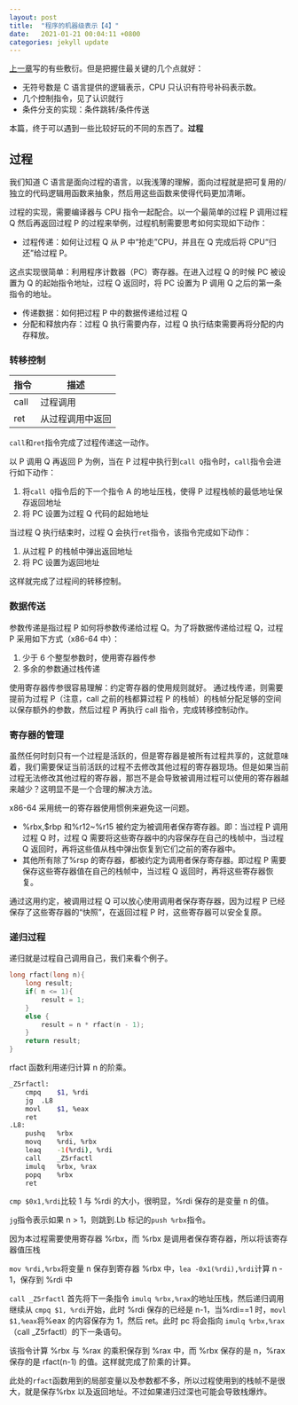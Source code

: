 ```yaml
---
layout: post
title:  "程序的机器级表示【4】"
date:   2021-01-21 00:04:11 +0800
categories: jekyll update
---
```

<script src="https://cdn.mathjax.org/mathjax/latest/MathJax.js?config=TeX-AMS-MML_HTMLorMML" type="text/javascript"></script>

[上一章](https://roanhe-ts.github.io/jekyll/update/2020/12/25/%E7%A8%8B%E5%BA%8F%E7%9A%84%E6%9C%BA%E5%99%A8%E7%BA%A7%E8%A1%A8%E7%A4%BA-3.html)写的有些敷衍。但是把握住最关键的几个点就好：

* 无符号数是 C 语言提供的逻辑表示，CPU 只认识有符号补码表示数。
* 几个控制指令，见了认识就行
* 条件分支的实现：条件跳转/条件传送

本篇，终于可以遇到一些比较好玩的不同的东西了。**过程**

## 过程
我们知道 C 语言是面向过程的语言，以我浅薄的理解，面向过程就是把可复用的/独立的代码逻辑用函数来抽象，然后用这些函数来使得代码更加清晰。

过程的实现，需要编译器与 CPU 指令一起配合。以一个最简单的过程 P 调用过程 Q 然后再返回过程 P 的过程来举例，过程机制需要思考如何实现如下动作：
* 过程传递：如何让过程 Q 从 P 中“抢走”CPU，并且在 Q 完成后将 CPU“归还”给过程 P。

这点实现很简单：利用程序计数器（PC）寄存器。在进入过程 Q 的时候 PC 被设置为 Q 的起始指令地址，过程 Q 返回时，将 PC 设置为 P 调用 Q 之后的第一条指令的地址。

* 传递数据：如何把过程 P 中的数据传递给过程 Q
* 分配和释放内存：过程 Q 执行需要内存，过程 Q 执行结束需要再将分配的内存释放。

### 转移控制

|指令 | 描述|
|--|--|
|call|过程调用|
|ret|从过程调用中返回|

`call`和`ret`指令完成了过程传递这一动作。

以 P 调用 Q 再返回 P 为例，当在 P 过程中执行到`call Q`指令时，`call`指令会进行如下动作：
1. 将`call Q`指令后的下一个指令 A 的地址压栈，使得 P 过程栈帧的最低地址保存返回地址
2. 将 PC 设置为过程 Q 代码的起始地址

当过程 Q 执行结束时，过程 Q 会执行`ret`指令，该指令完成如下动作：
1. 从过程 P 的栈帧中弹出返回地址
2. 将 PC 设置为返回地址

这样就完成了过程间的转移控制。

### 数据传送
参数传递是指过程 P 如何将参数传递给过程 Q。为了将数据传递给过程 Q，过程 P 采用如下方式（x86-64 中）：
1. 少于 6 个整型参数时，使用寄存器传参
2. 多余的参数通过栈传递

使用寄存器传参很容易理解：约定寄存器的使用规则就好。
通过栈传递，则需要提前为过程 P（注意，call 之前的栈都算过程 P 的栈帧）的栈帧分配足够的空间以保存额外的参数，然后过程 P 再执行 call 指令，完成转移控制动作。

### 寄存器的管理
虽然任何时刻只有一个过程是活跃的，但是寄存器是被所有过程共享的，这就意味着，我们需要保证当前活跃的过程不去修改其他过程的寄存器现场。但是如果当前过程无法修改其他过程的寄存器，那岂不是会导致被调用过程可以使用的寄存器越来越少？这明显不是一个合理的解决方法。

x86-64 采用统一的寄存器使用惯例来避免这一问题。

* %rbx,$rbp 和%r12~%r15 被约定为被调用者保存寄存器。即：当过程 P 调用过程 Q 时，过程 Q 需要将这些寄存器中的内容保存在自己的栈帧中，当过程 Q 返回时，再将这些值从栈中弹出恢复到它们之前的寄存器中。
* 其他所有除了%rsp 的寄存器，都被约定为调用者保存寄存器。即过程 P 需要保存这些寄存器值在自己的栈帧中，当过程 Q 返回时，再将这些寄存器恢复。

通过这用约定，被调用过程 Q 可以放心使用调用者保存寄存器，因为过程 P 已经保存了这些寄存器的“快照”，在返回过程 P 时，这些寄存器可以安全复原。

### 递归过程
递归就是过程自己调用自己，我们来看个例子。
```c
long rfact(long n){
    long result;
    if( n <= 1){
        result = 1;
    }
    else {
        result = n * rfact(n - 1);
    }
    return result;
}
```
rfact 函数利用递归计算 n 的阶乘。
```bash
_Z5rfactl:
	cmpq	$1, %rdi
	jg	.L8
	movl	$1, %eax
	ret
.L8:
	pushq	%rbx
	movq	%rdi, %rbx
	leaq	-1(%rdi), %rdi
	call	_Z5rfactl
	imulq	%rbx, %rax
	popq	%rbx
	ret
```
`cmp $0x1,%rdi`比较 1 与 %rdi 的大小，很明显，%rdi 保存的是变量 n 的值。

`jg`指令表示如果 n > 1，则跳到.Lb 标记的`push %rbx`指令。

因为本过程需要使用寄存器 %rbx，而 %rbx 是调用者保存寄存器，所以将该寄存器值压栈

`mov %rdi,%rbx`将变量 n 保存到寄存器 %rbx 中，`lea -0x1(%rdi),%rdi`计算 n - 1，保存到 %rdi 中

`call _Z5rfactl` 首先将下一条指令 `imulq %rbx,%rax`的地址压栈，然后递归调用继续从 `cmpq $1, %rdi`开始，此时 %rdi 保存的已经是 n-1，当%rdi==1 时，`movl $1,%eax`将%eax 的内容保存为 1，然后 ret。此时 pc 将会指向 `imulq %rbx,%rax`（call _Z5rfactl）的下一条语句。

该指令计算 %rbx 与 %rax 的乘积保存到 %rax 中，而 %rbx 保存的是 n，%rax 保存的是 rfact(n-1) 的值。这样就完成了阶乘的计算。

此处的`rfact`函数用到的局部变量以及参数都不多，所以过程使用到的栈帧不是很大，就是保存%rbx 以及返回地址。不过如果递归过深也可能会导致栈爆炸。